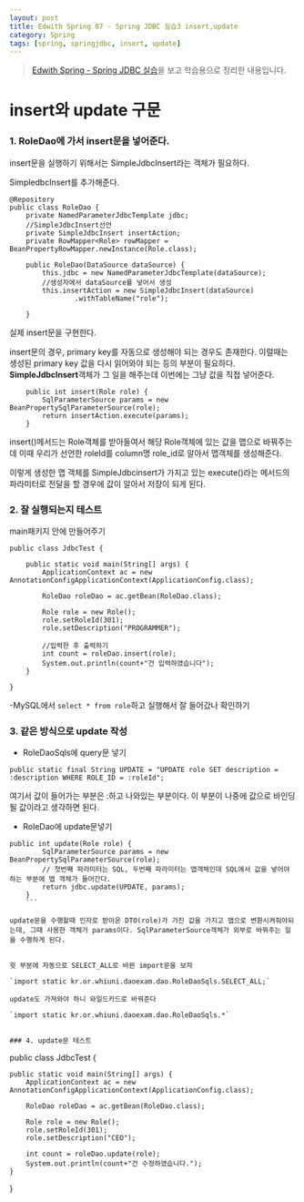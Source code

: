 ```yaml
---
layout: post
title: Edwith Spring 07 - Spring JDBC 실습3 insert,update
category: Spring
tags: [spring, springjdbc, insert, update]
---
```


>[Edwith Spring - Spring JDBC 실습](https://www.edwith.org/boostcourse-web/lecture/20661/)을 보고 학습용으로 정리한 내용입니다.

# insert와 update 구문 

### 1. RoleDao에 가서 insert문을 넣어준다.

insert문을 실행하기 위해서는 SimpleJdbcInsert라는 객체가 필요하다.

SimpledbcInsert를 추가해준다.

```
@Repository
public class RoleDao {
	private NamedParameterJdbcTemplate jdbc;
	//SimpleJdbcInsert선언
	private SimpleJdbcInsert insertAction;
	private RowMapper<Role> rowMapper = BeanPropertyRowMapper.newInstance(Role.class);

	public RoleDao(DataSource dataSource) {
		this.jdbc = new NamedParameterJdbcTemplate(dataSource);
		//생성자에서 dataSource를 넣어서 생성 
		this.insertAction = new SimpleJdbcInsert(dataSource)
                .withTableName("role");

	}
```

실제 insert문을 구현한다.	

insert문의 경우, primary key를 자동으로 생성해야 되는 경우도 존재한다. 이럴때는 생성된 primary key 값을 다시 읽어와야 되는 등의 부분이 필요하다. **SimpleJdbcInsert**객체가 그 일을 해주는데 이번에는 그냥 값을 직접 넣어준다.

```
	public int insert(Role role) {
		SqlParameterSource params = new BeanPropertySqlParameterSource(role);
		return insertAction.execute(params);
	}
```


insert()메서드는 Role객체를 받아들여서 해당 Role객체에 있는 값을 맵으로 바꿔주는데 이때 우리가 선언한 roleId를 column명 role_id로 알아서 맵객체를 생성해준다. 

이렇게 생성한 맵 객체를 SimpleJdbcinsert가 가지고 있는 execute()라는 메서드의 파라미터로 전달을 할 경우에 값이 알아서 저장이 되게 된다.


### 2. 잘 실행되는지 테스트

main패키지 안에 만들어주기

```
public class JdbcTest {

	public static void main(String[] args) {
		ApplicationContext ac = new AnnotationConfigApplicationContext(ApplicationConfig.class);

		RoleDao roleDao = ac.getBean(RoleDao.class);

		Role role = new Role();
		role.setRoleId(301);
		role.setDescription("PROGRAMMER");

		//입력한 후 출력하기
		int count = roleDao.insert(role);
		System.out.println(count+"건 입력하였습니다");
	}

}
```

-MySQL에서 `select * from role`하고 실행해서 잘 들어갔나 확인하기


### 3. 같은 방식으로 update 작성

- RoleDaoSqls에 query문 넣기

`public static final String UPDATE = "UPDATE role SET description = :description WHERE ROLE_ID = :roleId";`

여기서 값이 들어가는 부분은 :하고 나와있는 부분이다. 이 부분이 나중에 값으로 바인딩 될 값이라고 생각하면 된다. 


- RoleDao에 update문넣기

```
public int update(Role role) {
		SqlParameterSource params = new BeanPropertySqlParameterSource(role);
		// 첫번째 파라미터는 SQL, 두번째 파라미터는 맵객체인데 SQL에서 값을 넣어야 하는 부분에 맵 객체가 들어간다.
		return jdbc.update(UPDATE, params);
	}
	```

update문을 수행할때 인자로 받아온 DTO(role)가 가진 값을 가지고 맵으로 변환시켜줘야되는데, 그때 사용한 객체가 params이다. SqlParameterSource객체가 외부로 바꿔주는 일을 수행하게 된다.


윗 부분에 자동으로 SELECT_ALL로 바뀐 import문을 보자

`import static kr.or.whiuni.daoexam.dao.RoleDaoSqls.SELECT_ALL;`

update도 가져와야 하니 와일드카드로 바꿔준다

`import static kr.or.whiuni.daoexam.dao.RoleDaoSqls.*`


### 4. update문 테스트 

```
public class JdbcTest {

	public static void main(String[] args) {
		ApplicationContext ac = new AnnotationConfigApplicationContext(ApplicationConfig.class);

		RoleDao roleDao = ac.getBean(RoleDao.class);

		Role role = new Role();
		role.setRoleId(301);
		role.setDescription("CEO");

		int count = roleDao.update(role);
		System.out.println(count+"건 수정하였습니다.");
	}
}
```	
